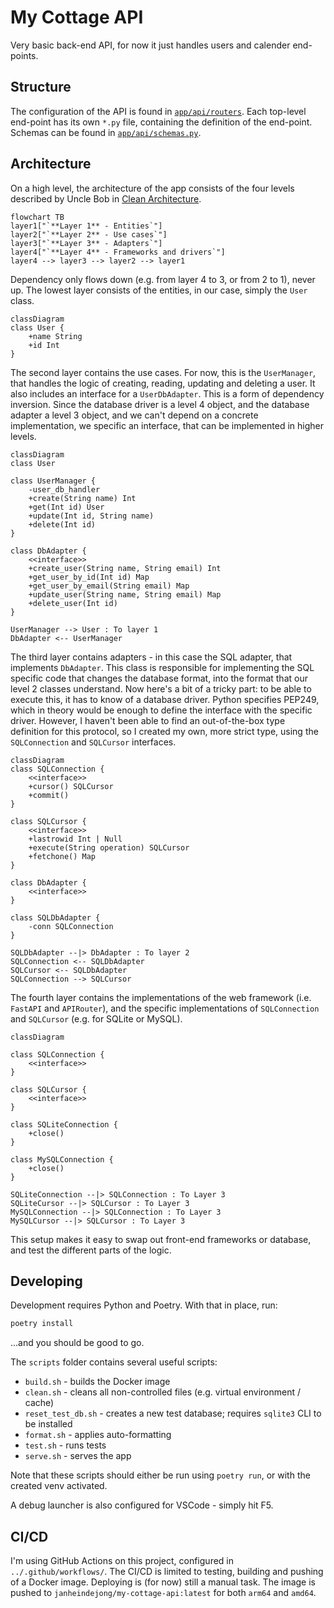 # My Cottage API

Very basic back-end API, for now it just handles users and calender end-points. 

## Structure 

The configuration of the API is found in [`app/api/routers`](./app/api/routers/). Each top-level end-point has its own `*.py` file, containing the definition of the end-point. Schemas can be found in [`app/api/schemas.py`](./app/api/schemas.py). 

## Architecture 

On a high level, the architecture of the app consists of the four levels described by Uncle Bob in [Clean Architecture](). 


```mermaid 
flowchart TB
layer1["`**Layer 1** - Entities`"]
layer2["`**Layer 2** - Use cases`"]
layer3["`**Layer 3** - Adapters`"]
layer4["`**Layer 4** - Frameworks and drivers`"]
layer4 --> layer3 --> layer2 --> layer1
```

Dependency only flows down (e.g. from layer 4 to 3, or from 2 to 1), never up. The lowest layer consists of the entities, in our case, simply the `User` class. 

```mermaid 
classDiagram 
class User {
    +name String
    +id Int
}
```

The second layer contains the use cases. For now, this is the `UserManager`, that handles the logic of creating, reading, updating and deleting a user. It also includes an interface for a `UserDbAdapter`. This is a form of dependency inversion. Since the database driver is a level 4 object, and the database adapter a level 3 object, and we can't depend on a concrete implementation, we specific an interface, that can be implemented in higher levels. 

```mermaid
classDiagram
class User

class UserManager {
    -user_db_handler
    +create(String name) Int
    +get(Int id) User
    +update(Int id, String name)
    +delete(Int id)
}

class DbAdapter {
    <<interface>>
    +create_user(String name, String email) Int
    +get_user_by_id(Int id) Map
    +get_user_by_email(String email) Map
    +update_user(String name, String email) Map
    +delete_user(Int id)
}

UserManager --> User : To layer 1
DbAdapter <-- UserManager
```

The third layer contains adapters - in this case the SQL adapter, that implements `DbAdapter`. This class is responsible for implementing the SQL specific code that changes the database format, into the format that our level 2 classes understand. Now here's a bit of a tricky part: to be able to execute this, it has to know of a database driver. Python specifies PEP249, which in theory would be enough to define the interface with the specific driver. However, I haven't been able to find an out-of-the-box type definition for this protocol, so I created my own, more strict type, using the `SQLConnection` and `SQLCursor` interfaces.  

```mermaid 
classDiagram 
class SQLConnection {
    <<interface>>
    +cursor() SQLCursor
    +commit()
}

class SQLCursor {
    <<interface>>
    +lastrowid Int | Null
    +execute(String operation) SQLCursor
    +fetchone() Map
}

class DbAdapter {
    <<interface>>
}

class SQLDbAdapter {
    -conn SQLConnection
}

SQLDbAdapter --|> DbAdapter : To layer 2
SQLConnection <-- SQLDbAdapter
SQLCursor <-- SQLDbAdapter
SQLConnection --> SQLCursor
```

The fourth layer contains the implementations of the web framework (i.e. `FastAPI` and `APIRouter`), and the specific implementations of `SQLConnection` and `SQLCursor` (e.g. for SQLite or MySQL).

```mermaid 
classDiagram 

class SQLConnection {
    <<interface>>
}

class SQLCursor {
    <<interface>>
}

class SQLiteConnection {
    +close()
}

class MySQLConnection {
    +close()
}

SQLiteConnection --|> SQLConnection : To Layer 3
SQLiteCursor --|> SQLCursor : To Layer 3
MySQLConnection --|> SQLConnection : To Layer 3
MySQLCursor --|> SQLCursor : To Layer 3
```

This setup makes it easy to swap out front-end frameworks or database, and test the different parts of the logic. 

## Developing 

Development requires Python and Poetry. With that in place, run: 

```bash
poetry install
```

...and you should be good to go. 

The `scripts` folder contains several useful scripts: 

* `build.sh` - builds the Docker image 
* `clean.sh` - cleans all non-controlled files (e.g. virtual environment / cache)
* `reset_test_db.sh` - creates a new test database; requires `sqlite3` CLI to be installed
* `format.sh` - applies auto-formatting 
* `test.sh` - runs tests 
* `serve.sh` - serves the app

Note that these scripts should either be run using `poetry run`, or with the created venv activated. 

A debug launcher is also configured for VSCode - simply hit F5. 

## CI/CD 

I'm using GitHub Actions on this project, configured in `../.github/workflows/`. The CI/CD is limited to testing, building and pushing of a Docker image. Deploying is (for now) still a manual task. The image is pushed to `janheindejong/my-cottage-api:latest` for both `arm64` and `amd64`. 
